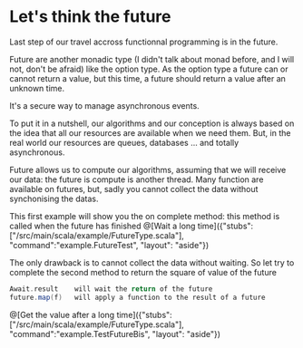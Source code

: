 # Let's think the future

Last step of our travel accross functionnal programming is in the future.

Future are another monadic type (I didn't talk about monad before, and I will not, don't be afraid) like the option type.
As the option type a future can or cannot return a value, but this time, a future should return a value after an unknown time.

It's a secure way to manage asynchronous events.

To put it in a nutshell, our algorithms and our conception is always based on the idea that all our resources are available when we need them. But, in the real world our resources are queues, databases ... and totally asynchronous.

Future allows us to compute our algorithms, assuming that we will receive our data: the future is compute is another thread.
Many function are available on futures, but, sadly you cannot collect the data without synchonising the datas.


This first example will show you the on complete method: this method is called when the future has finished
@[Wait a long time]({"stubs":["/src/main/scala/example/FutureType.scala"], "command":"example.FutureTest", "layout": "aside"})


The only drawback is to cannot collect the data without waiting.
So let try to complete the second method to return the square of value of the future

```scala
Await.result 	will wait the return of the future
future.map(f)	will apply a function to the result of a future
```

@[Get the value after a long time]({"stubs":["/src/main/scala/example/FutureType.scala"], "command":"example.TestFutureBis", "layout": "aside"})